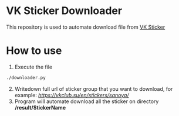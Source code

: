 # VK Sticker Downloader
This repository is used to automate download file from [VK Sticker](https://vkclub.su/)

# How to use
1. Execute the file
```bash
./downloader.py
```
2. Writedown full url of sticker group that you want to download, for example:
*https://vkclub.su/en/stickers/sanoya/*
3. Program will automate download all the sticker on directory **/result/StickerName**
